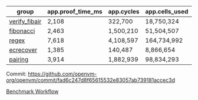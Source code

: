| group | app.proof_time_ms | app.cycles | app.cells_used | leaf.proof_time_ms | leaf.cycles | leaf.cells_used |
| -- | -- | -- | -- | -- | -- | -- |
| [verify_fibair](https://github.com/openvm-org/openvm/blob/benchmark-results/benchmarks-pr/2031/verify_fibair-fad6c247d8f65615532e83057ab739181accec3d.md) | 2,108 |  322,700 |  18,750,324 |- | - | - |
| [fibonacci](https://github.com/openvm-org/openvm/blob/benchmark-results/benchmarks-pr/2031/fibonacci-fad6c247d8f65615532e83057ab739181accec3d.md) | 2,463 |  1,500,210 |  51,504,507 |- | - | - |
| [regex](https://github.com/openvm-org/openvm/blob/benchmark-results/benchmarks-pr/2031/regex-fad6c247d8f65615532e83057ab739181accec3d.md) | 7,618 |  4,108,597 |  164,734,992 |- | - | - |
| [ecrecover](https://github.com/openvm-org/openvm/blob/benchmark-results/benchmarks-pr/2031/ecrecover-fad6c247d8f65615532e83057ab739181accec3d.md) | 1,385 |  140,487 |  8,866,654 |- | - | - |
| [pairing](https://github.com/openvm-org/openvm/blob/benchmark-results/benchmarks-pr/2031/pairing-fad6c247d8f65615532e83057ab739181accec3d.md) | 3,914 |  1,882,939 |  98,834,293 |- | - | - |


Commit: https://github.com/openvm-org/openvm/commit/fad6c247d8f65615532e83057ab739181accec3d

[Benchmark Workflow](https://github.com/openvm-org/openvm/actions/runs/17148879309)
